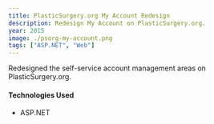 ```yaml
---
title: PlasticSurgery.org My Account Redesign
description: Redesign My Account on PlasticSurgery.org.
year: 2015
image: ./psorg-my-account.png
tags: ["ASP.NET", "Web"]
---
```


Redesigned the self-service account management areas on PlasticSurgery.org.

#### Technologies Used

* ASP.NET